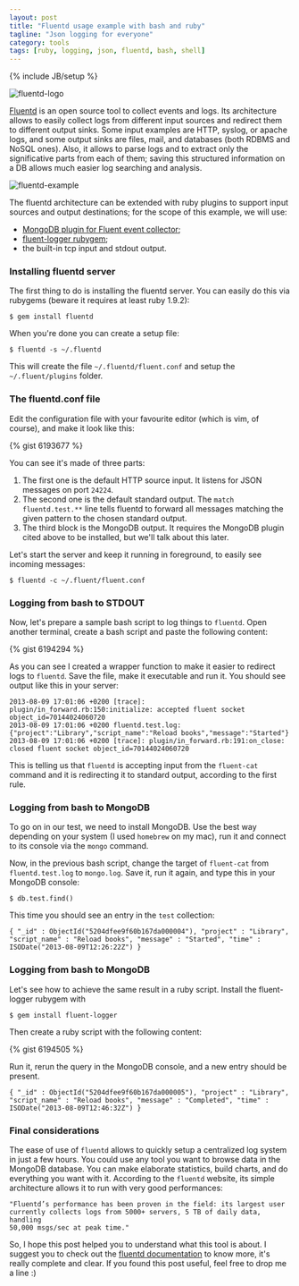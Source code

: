 ```yaml
---
layout: post
title: "Fluentd usage example with bash and ruby"
tagline: "Json logging for everyone"
category: tools
tags: [ruby, logging, json, fluentd, bash, shell]
---
```

{% include JB/setup %}

<img class="fluentd-example" src="https://raw.github.com/fluent/website/master/logos/fluentd2.png" alt="fluentd-logo"/>

[Fluentd](http://fluentd.org/) is an open source tool to collect events and
logs. Its architecture allows to easily collect logs from different input
sources and redirect them to different output sinks. Some input examples are
HTTP, syslog, or apache logs, and some output sinks are files, mail, and
databases (both RDBMS and NoSQL ones). Also, it allows to parse logs and to
extract only the significative parts from each of them; saving this
structured information on a DB allows much easier log searching and analysis.

<!--more-->

<img class="fluentd-example" src="http://docs.fluentd.org/images/apache-to-mongodb.png" alt="fluentd-example"/>

The fluentd architecture can be extended with ruby plugins to support input
sources and output destinations; for the scope of this example, we will use:

* [MongoDB plugin for Fluent event collector](https://github.com/fluent/fluent-plugin-mongo);
* [fluent-logger rubygem](https://github.com/fluent/fluent-logger-ruby);
* the built-in tcp input and stdout output.

### Installing fluentd server

The first thing to do is installing the fluentd server. You can easily do this
via rubygems (beware it requires at least ruby 1.9.2):

    $ gem install fluentd

When you're done you can create a setup file:

    $ fluentd -s ~/.fluentd

This will create the file `~/.fluentd/fluent.conf` and setup the `~/.fluent/plugins` folder.

### The fluentd.conf file

Edit the configuration file with your favourite editor (which is vim, of
course), and make it look like this:

{% gist 6193677 %}

You can see it's made of three parts:

1. The first one is the default HTTP source input. It listens for JSON messages
on port `24224`.
2. The second one is the default standard output. The `match fluentd.test.**`
line tells fluentd to forward all messages matching the given pattern to the
chosen standard output.
3. The third block is the MongoDB output. It requires the MongoDB plugin cited
above to be installed, but we'll talk about this later.

Let's start the server and keep it running in foreground, to easily see
incoming messages:

    $ fluentd -c ~/.fluent/fluent.conf

### Logging from bash to STDOUT

Now, let's prepare a sample bash script to log things to `fluentd`. Open
another terminal, create a bash script and paste the following content:

{% gist 6194294 %}

As you can see I created a wrapper function to make it easier to redirect logs
to `fluentd`. Save the file, make it executable and run it. You should see output
like this in your server:

    2013-08-09 17:01:06 +0200 [trace]: plugin/in_forward.rb:150:initialize: accepted fluent socket object_id=70144024060720
    2013-08-09 17:01:06 +0200 fluentd.test.log: {"project":"Library","script_name":"Reload books","message":"Started"}
    2013-08-09 17:01:06 +0200 [trace]: plugin/in_forward.rb:191:on_close: closed fluent socket object_id=70144024060720

This is telling us that `fluentd` is accepting input from the `fluent-cat` command
and it is redirecting it to standard output, according to the first rule.

### Logging from bash to MongoDB

To go on in our test, we need to install MongoDB. Use the best way depending on
your system (I used `homebrew` on my mac), run it and connect to its console via
the `mongo` command.

Now, in the previous bash script, change the target of `fluent-cat` from
`fluentd.test.log` to `mongo.log`. Save it, run it again, and type this in your
MongoDB console:

    $ db.test.find()

This time you should see an entry in the `test` collection:

    { "_id" : ObjectId("5204dfee9f60b167da000004"), "project" : "Library", "script_name" : "Reload books", "message" : "Started", "time" : ISODate("2013-08-09T12:26:22Z") }

### Logging from bash to MongoDB

Let's see how to achieve the same result in a ruby script. Install the fluent-logger
rubygem with 

    $ gem install fluent-logger

Then create a ruby script with the following content:

{% gist 6194505 %}

Run it, rerun the query in the MongoDB console, and a new entry should be present.


    { "_id" : ObjectId("5204dfee9f60b167da000005"), "project" : "Library", "script_name" : "Reload books", "message" : "Completed", "time" : ISODate("2013-08-09T12:46:32Z") }

### Final considerations

The ease of use of `fluentd` allows to quickly setup a centralized log system in
just a few hours. You could use any tool you want to browse data in the MongoDB
database. You can make elaborate statistics, build charts, and do everything you
want with it. According to the `fluentd` website, its simple architecture allows
it to run with very good performances:

    "Fluentd’s performance has been proven in the field: its largest user
    currently collects logs from 5000+ servers, 5 TB of daily data, handling
    50,000 msgs/sec at peak time."

So, I hope this post helped you to understand what this tool is about. I
suggest you to check out the [fluentd
documentation](http://docs.fluentd.org/articles/quickstart) to know more, it's
really complete and clear. If you found this post useful, feel free to drop me
a line :)


